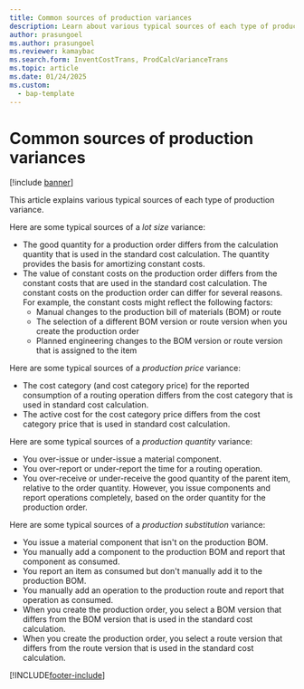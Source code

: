 ```yaml
---
title: Common sources of production variances
description: Learn about various typical sources of each type of production variance, including a list of typical sources of lot size variances. 
author: prasungoel
ms.author: prasungoel
ms.reviewer: kamaybac
ms.search.form: InventCostTrans, ProdCalcVarianceTrans
ms.topic: article
ms.date: 01/24/2025
ms.custom: 
  - bap-template
---
```


# Common sources of production variances

[!include [banner](../includes/banner.md)]

This article explains various typical sources of each type of production variance.

Here are some typical sources of a *lot size* variance:

- The good quantity for a production order differs from the calculation quantity that is used in the standard cost calculation. The quantity provides the basis for amortizing constant costs.
- The value of constant costs on the production order differs from the constant costs that are used in the standard cost calculation. The constant costs on the production order can differ for several reasons. For example, the constant costs might reflect the following factors:
    - Manual changes to the production bill of materials (BOM) or route
    - The selection of a different BOM version or route version when you create the production order
    - Planned engineering changes to the BOM version or route version that is assigned to the item

Here are some typical sources of a *production price* variance:

- The cost category (and cost category price) for the reported consumption of a routing operation differs from the cost category that is used in standard cost calculation.
- The active cost for the cost category price differs from the cost category price that is used in standard cost calculation.

Here are some typical sources of a *production quantity* variance:

- You over-issue or under-issue a material component.
- You over-report or under-report the time for a routing operation.
- You over-receive or under-receive the good quantity of the parent item, relative to the order quantity. However, you issue components and report operations completely, based on the order quantity for the production order.

Here are some typical sources of a *production substitution* variance:

- You issue a material component that isn't on the production BOM.
- You manually add a component to the production BOM and report that component as consumed.
- You report an item as consumed but don't manually add it to the production BOM.
- You manually add an operation to the production route and report that operation as consumed.
- When you create the production order, you select a BOM version that differs from the BOM version that is used in the standard cost calculation.
- When you create the production order, you select a route version that differs from the route version that is used in the standard cost calculation.

[!INCLUDE[footer-include](../../includes/footer-banner.md)]
